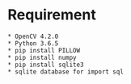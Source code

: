 # Requirement
	* OpenCV 4.2.0
	* Python 3.6.5
	* pip install PILLOW
	* pip install numpy
	* pip install sqlite3
	* sqlite database for import sql

